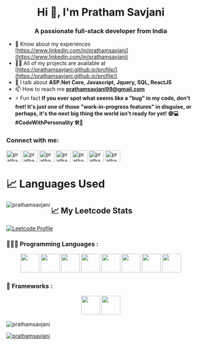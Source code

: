 <h1 align="center">Hi 👋, I'm Pratham Savjani</h1>
<h3 align="center">A passionate full-stack developer from India</h3>

- 📄 Know about my experiences [https://www.linkedin.com/in/prathamsavjani](https://www.linkedin.com/in/prathamsavjani)
- 👨‍💻 All of my projects are available at [https://prathamsavjani.github.io/profile/](https://prathamsavjani.github.io/profile/)
- 💬 I talk about **ASP.Net Core, Javascript, Jquery, SQL, ReactJS**
-  📫 How to reach me **prathamsavjani99@gmail.com**
- ⚡ Fun fact **If you ever spot what seems like a "bug" in my code, don't fret! It's just one of those "work-in-progress features" in disguise, or perhaps, it's the next big thing the world isn't ready for yet! 😄💻 #CodeWithPersonality 🛠️🚀**


<h3 align="left">Connect with me:</h3>
<p align="left">
<a href="https://twitter.com/prathamsavjani" target="blank"><img align="center" src="https://raw.githubusercontent.com/rahuldkjain/github-profile-readme-generator/master/src/images/icons/Social/twitter.svg" alt="prathamsavjani" height="30" width="40" /></a>
<a href="https://www.reddit.com/user/pratham_savjani/" target="blank"><img align="center" src="https://raw.githubusercontent.com/rahuldkjain/github-profile-readme-generator/master/src/images/icons/Social/reddit.svg" alt="prathamsavjani" height="30" width="40" /></a>
<a href="https://linkedin.com/in/prathamsavjani" target="blank"><img align="center" src="https://raw.githubusercontent.com/rahuldkjain/github-profile-readme-generator/master/src/images/icons/Social/linked-in-alt.svg" alt="prathamsavjani" height="30" width="40" /></a>
<a href="https://instagram.com/pratham.savjani" target="blank"><img align="center" src="https://raw.githubusercontent.com/rahuldkjain/github-profile-readme-generator/master/src/images/icons/Social/instagram.svg" alt="prathamsavjani" height="30" width="40" /></a>
<a href="https://www.codechef.com/users/pratham2003" target="blank"><img align="center" src="https://cdn.jsdelivr.net/npm/simple-icons@3.1.0/icons/codechef.svg" alt="prathamsavjani" height="30" width="40" /></a>
<a href="https://www.hackerrank.com/profile/prathamsavjani" target="blank"><img align="center" src="https://raw.githubusercontent.com/rahuldkjain/github-profile-readme-generator/master/src/images/icons/Social/hackerrank.svg" alt="prathamsavjani" height="30" width="40" /></a>
<a href="https://www.leetcode.com/prathamsavjani" target="blank"><img align="center" src="https://raw.githubusercontent.com/rahuldkjain/github-profile-readme-generator/master/src/images/icons/Social/leet-code.svg" alt="prathamsavjani" height="30" width="40" /></a>
</p>

# 📈 Languages Used
  <p><img align="left" src="https://github-readme-stats.vercel.app/api/top-langs?username=prathamsavjani&show_icons=true&locale=en&layout=compact" alt="prathamsavjani" /></p>

## 📈 My Leetcode Stats
<div>

  [![Leetcode Profile](https://leetcard.jacoblin.cool/prathamsavjani?hide=ranking)](https://leetcode.com/prathamsavjani/)
  
</div>

### 👨🏻‍💻 Programming Languages :

<div align="center">
<code><img src="https://cdn.jsdelivr.net/npm/programming-languages-logos/src/c/c.png" height="50"></code>
<code><img src="https://cdn.jsdelivr.net/npm/programming-languages-logos/src/cpp/cpp.png" height="50"></code>
<code><img src="https://cdn.jsdelivr.net/npm/programming-languages-logos/src/csharp/csharp.png" height="50"></code>
<code><img src="https://cdn.jsdelivr.net/npm/programming-languages-logos/src/java/java.png" height="50"></code>
<code><img src="https://cdn.jsdelivr.net/npm/programming-languages-logos/src/javascript/javascript.png" height="50"></code>
<code><img src="https://raw.githubusercontent.com/rahuldkjain/github-profile-readme-generator/master/src/images/icons/Database/mysql.svg" height="50"></code>
<code><img src="https://cdn.jsdelivr.net/npm/programming-languages-logos/src/html/html.png" height="50"></code>
<code><img src="https://cdn.jsdelivr.net/npm/programming-languages-logos/src/css/css.png" height="50"></code>
</div>

### 🚀 Frameworks :

<div align="center">
<code><img src="https://img.shields.io/badge/Bootstrap-563D7C?style=for-the-badge&logo=bootstrap&logoColor=white" height="50"></code>
<code><img src="https://img.shields.io/badge/.NET-512BD4?style=for-the-badge&logo=dotnet&logoColor=white" height="50"></code>
</div>

<p align="left"> <img src="https://komarev.com/ghpvc/?username=prathamsavjani&label=Profile%20views&color=0e75b6&style=flat" alt="prathamsavjani" /> </p>

<p align="left"> <a href="https://github.com/ryo-ma/github-profile-trophy"><img src="https://github-profile-trophy.vercel.app/?username=prathamsavjani" alt="prathamsavjani" /></a> </p>
